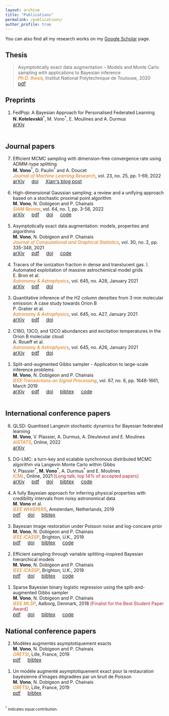 ```yaml
---
layout: archive
title: "Publications"
permalink: /publications/
author_profile: true
---
```


You can also find all my research works on my [Google Scholar](https://scholar.google.fr/citations?user=R5dfDTAAAAAJ&hl=en) page.

## Thesis

> Asymptotically exact data augmentation – Models and Monte Carlo sampling with applications to Bayesian inference<br>
<i style='color:#db6e00'>Ph.D. thesis</i>, Institut National Polytechnique de Toulouse, 2020<br>
<a style="font-size:15px" href="../files/papers/2020_thesis_manuscript.pdf"><i class="fa fa-fw fa-newspaper"></i> pdf</a> 


## Preprints

<ol reversed>
	<li>
	  	FedPop: A Bayesian Approach for Personalised Federated Learning<br>
	    <b>N. Kotelevskii</b><sup class="star">*</sup>, M. Vono<sup class="star">*</sup>, E. Moulines and A. Durmus<br>
		<a style="font-size:15px" href="https://arxiv.org/abs/2206.03611"><i class="ai ai-arxiv"></i> arXiv</a> &emsp;
		<br/><br/>
  	</li>
 </ol>

## Journal papers

<ol reversed>
	<li>
	  	Efficient MCMC sampling with dimension-free convergence rate using ADMM-type splitting<br>
	    <b>M. Vono</b><sup class="star">*</sup>, D. Paulin<sup class="star">*</sup> and A. Doucet<br>
	    <i style='color:#db6e00'>Journal of Machine Learning Research</i>, vol. 23, no. 25, pp. 1-69, 2022<br>
		<a style="font-size:15px" href="https://arxiv.org/abs/1905.11937"><i class="ai ai-arxiv"></i> arXiv</a> &emsp;
		<a style="font-size:15px" href="https://jmlr.org/papers/v23/20-357.html"><i class="ai ai-doi"></i> doi</a> &emsp;
		<a style="font-size:15px" href="https://xianblog.wordpress.com/2019/06/24/efficient-mcmc-sampling/"><i class="fas fa-fw fa-comments"></i> Xian's blog post</a>
		<br/><br/>
  	</li>
	<li>
	 	High-dimensional Gaussian sampling: a review and a unifying approach based on a stochastic proximal point algorithm<br>
	    <b>M. Vono</b>, N. Dobigeon and P. Chainais<br>
	    <i style='color:#db6e00'>SIAM Review</i>, vol. 64, no. 1, pp. 3-56, 2022<br>
		<a style="font-size:15px" href="https://arxiv.org/abs/2010.01510"><i class="ai ai-arxiv"></i> arXiv</a> &emsp; 
		<a style="font-size:15px" href="../files/papers/Vono_SIREV_2022.pdf"><i class="fa fa-fw fa-newspaper"></i> pdf</a> &emsp;
		<a style="font-size:15px" href="https://doi.org/10.1137/20M1371026"><i class="ai ai-doi"></i> doi</a> &emsp;
		<a style="font-size:15px" href="https://github.com/mvono/PyGauss"><i class="fab fa-fw fa-github"></i> code</a>
		<br/><br/>
  	</li>
	<li>
	 	Asymptotically exact data augmentation: models, properties and algorithms<br>
	    <b>M. Vono</b>, N. Dobigeon and P. Chainais<br>
	    <i style='color:#db6e00'>Journal of Computational and Graphical Statistics</i>, vol. 30, no. 2, pp. 335-348, 2021<br>
		<a style="font-size:15px" href="https://arxiv.org/abs/1902.05754"><i class="ai ai-arxiv"></i> arXiv</a> &emsp; 
		<a style="font-size:15px" href="../files/papers/2020_JCGS_AXDA.pdf"><i class="fa fa-fw fa-newspaper"></i> pdf</a> &emsp;
		<a style="font-size:15px" href="https://doi.org/10.1080/10618600.2020.1826954"><i class="ai ai-doi"></i> doi</a> &emsp;
		<a style="font-size:15px" href="https://github.com/mvono/2020-JCGS-AXDA"><i class="fab fa-fw fa-github"></i> code</a>
		<br/><br/>
  	</li>
	<li>
	 	Tracers of the ionization fraction in dense and translucent gas. I. Automated exploitation of massive astrochemical model grids<br> 
      	E. Bron et al.<br>
      	<i style='color:#db6e00'>Astronomy & Astrophysics</i>, vol. 645, no. A28, January 2021<br>
		<a style="font-size:15px" href="https://arxiv.org/abs/2007.13593"><i class="ai ai-arxiv"></i> arXiv</a> &emsp;
		<a style="font-size:15px" href="../files/papers/2020_AA_Bron.pdf"><i class="fa fa-fw fa-newspaper"></i> pdf</a> &emsp;
		<a style="font-size:15px" href="https://doi.org/10.1051/0004-6361/202038040"><i class="ai ai-doi"></i> doi</a>
		<br/><br/>
  	</li>
  	<li>
	 	Quantitative inference of the H2 column densities from 3 mm molecular emission: A case study towards Orion B<br>
	    P. Gratier et al.<br>
	    <i style='color:#db6e00'>Astronomy & Astrophysics</i>, vol. 645, no. A27, January 2021<br>
		<a style="font-size:15px" href="https://arxiv.org/abs/2008.13417"><i class="ai ai-arxiv"></i> arXiv</a> &emsp;
		<a style="font-size:15px" href="../files/papers/2020_AA_Gratier.pdf"><i class="fa fa-fw fa-newspaper"></i> pdf</a> &emsp;
		<a style="font-size:15px" href="https://doi.org/10.1051/0004-6361/202037871"><i class="ai ai-doi"></i> doi</a>
		<br/><br/>
  	</li>
  	<li>
	 	C18O, 13CO, and 12CO abundances and excitation temperatures in the Orion B molecular cloud<br> 
      	A. Roueff et al.<br>
      	<i style='color:#db6e00'>Astronomy & Astrophysics</i>, vol. 645, no. A26, January 2021<br>
		<a style="font-size:15px" href="https://arxiv.org/abs/2005.08317"><i class="ai ai-arxiv"></i> arXiv</a> &emsp;
		<a style="font-size:15px" href="../files/papers/2020_AA_Roueff.pdf"><i class="fa fa-fw fa-newspaper"></i> pdf</a> &emsp;
		<a style="font-size:15px" href="https://doi.org/10.1051/0004-6361/202037776"><i class="ai ai-doi"></i> doi</a>
		<br/><br/>
  	</li>
  		<li>
	 	Split-and-augmented Gibbs sampler - Application to large-scale inference problems<br> 
      	<b>M. Vono</b>, N. Dobigeon and P. Chainais<br>
      	<i style='color:#db6e00'>IEEE Transactions on Signal Processing</i>, vol. 67, no. 6, pp. 1648-1661, March 2019<br>
		<a style="font-size:15px" href="https://arxiv.org/abs/1804.05809v2"><i class="ai ai-arxiv"></i> arXiv</a> &emsp;
		<a style="font-size:15px" href="../files/papers/2019_TSP_Vono.pdf"><i class="fa fa-fw fa-newspaper"></i> pdf</a> &emsp;
		<a style="font-size:15px" href="https://doi.org/10.1109/TSP.2019.2894825"><i class="ai ai-doi"></i> doi</a> &emsp;
		<a style="font-size:15px" href="../files/bib/2019_TSP_Vono.bib"><i class="fas fa-fw fa-book"></i> bibtex</a> &emsp;
		<a style="font-size:15px" href="https://github.com/mvono/2019-TSP-split-Gibbs-sampler"><i class="fab fa-fw fa-github"></i> code</a> 
		<br/><br/>
  	</li>
</ol>

## International conference papers 

<ol reversed>
	<li>
	 	QLSD: Quantised Langevin stochastic dynamics for Bayesian federated learning<br>
	    <b>M. Vono</b>, V. Plassier, A. Durmus, A. Dieuleveut and E. Moulines<br>
	    <i style='color:#db6e00'>AISTATS</i>, Online, 2022<br>
		<a style="font-size:15px" href="https://arxiv.org/abs/2106.00797"><i class="ai ai-arxiv"></i> arXiv</a>
		<br/><br/>
  	</li>
	<li>
	 	DG-LMC: a turn-key and scalable synchronous distributed MCMC algorithm via Langevin Monte Carlo within Gibbs<br>
	    V. Plassier<sup class="star">*</sup>, <b>M. Vono</b><sup class="star">*</sup>, A. Durmus<sup class="star">*</sup> and E. Moulines<br>
	    <i style='color:#db6e00'>ICML</i>, Online, 2021 <span style='color:#B22222'>[Long talk, top 14% of accepted papers]</span><br>
	    <a style="font-size:15px" href="https://arxiv.org/abs/2106.06300"><i class="ai ai-arxiv"></i> arXiv</a> &emsp; 
	    <a style="font-size:15px" href="../files/papers/2021_ICML_DGLMC.pdf"><i class="fa fa-fw fa-newspaper"></i> pdf</a> &emsp;
	    <a style="font-size:15px" href="http://proceedings.mlr.press/v139/plassier21a.html"><i class="ai ai-doi"></i> doi</a> &emsp;
		<a style="font-size:15px" href="../files/bib/2021_ICML_DGLMC.bib"><i class="fas fa-fw fa-book"></i> bibtex</a> &emsp;
		<a style="font-size:15px" href="https://github.com/mvono/2021-ICML-DGLMC"><i class="fab fa-fw fa-github"></i> code</a>
	    <br/><br/>
  	</li>
	<li>
	 	A fully Bayesian approach for inferring physical properties with credibility intervals from noisy astronomical data<br>
	    <b>M. Vono</b> et al.<br>
	    <i style='color:#db6e00'>IEEE WHISPERS</i>, Amsterdam, Netherlands, 2019<br>
		<a style="font-size:15px" href="../files/papers/2019_WHISPERS_Vono.pdf"><i class="fa fa-fw fa-newspaper"></i> pdf</a> &emsp;
		<a style="font-size:15px" href="https://ieeexplore.ieee.org/document/8920859"><i class="ai ai-doi"></i> doi</a> &emsp;
		<a style="font-size:15px" href="../files/bib/2019_WHISPERS_Vono.bib"><i class="fas fa-fw fa-book"></i> bibtex</a>
		<br/><br/> 
  	</li>
	<li>
	 	Bayesian image restoration under Poisson noise and log-concave prior<br> 
      	<b>M. Vono</b>, N. Dobigeon and P. Chainais<br> 
      	<i style='color:#db6e00'>IEEE ICASSP</i>, Brighton, U.K., 2019<br>
		<a style="font-size:15px" href="../files/papers/2019_ICASSP_Poisson_Vono.pdf"><i class="fa fa-fw fa-newspaper"></i> pdf</a> &emsp;
		<a style="font-size:15px" href="https://ieeexplore.ieee.org/document/8683031"><i class="ai ai-doi"></i> doi</a> &emsp;
		<a style="font-size:15px" href="../files/bib/2019_ICASSP_Poisson_Vono.bib"><i class="fas fa-fw fa-book"></i> bibtex</a> &emsp;
		<a style="font-size:15px" href="https://github.com/mvono/2019-ICASSP-Poisson-image-restoration"><i class="fab fa-fw fa-github"></i> code</a>
		<br/><br/>
  	</li>
  		<li>
	 	Efficient sampling through variable splitting-inspired Bayesian hierarchical models<br> 
      	<b>M. Vono</b>, N. Dobigeon and P. Chainais<br> 
      	<i style='color:#db6e00'>IEEE ICASSP</i>, Brighton, U.K., 2019<br>
		<a style="font-size:15px" href="../files/papers/2019_ICASSP_SGS_Vono.pdf"><i class="fa fa-fw fa-newspaper"></i> pdf</a> &emsp;
		<a style="font-size:15px" href="https://ieeexplore.ieee.org/document/8682982"><i class="ai ai-doi"></i> doi</a> &emsp;
		<a style="font-size:15px" href="../files/bib/2019_ICASSP_SGS_Vono.bib"><i class="fas fa-fw fa-book"></i> bibtex</a> &emsp;
		<a style="font-size:15px" href="https://github.com/mvono/2019-TSP-split-Gibbs-sampler"><i class="fab fa-fw fa-github"></i> code</a>
		<br/><br/>
  	</li>
  		<li>
	 	Sparse Bayesian binary logistic regression using the split-and-augmented Gibbs sampler<br> 
      	<b>M. Vono</b>, N. Dobigeon and P. Chainais<br>
      	<i style='color:#db6e00'>IEEE MLSP</i>, Aalborg, Denmark, 2018 <span style='color:#B22222'>[Finalist for the Best Student Paper Award]</span><br> 
		<a style="font-size:15px" href="../files/papers/2018_MLSP_Vono.pdf"><i class="fa fa-fw fa-newspaper"></i> pdf</a> &emsp;
		<a style="font-size:15px" href="https://ieeexplore.ieee.org/document/8516963"><i class="ai ai-doi"></i> doi</a> &emsp;
		<a style="font-size:15px" href="../files/bib/2018_MLSP_Vono.bib"><i class="fas fa-fw fa-book"></i> bibtex</a> &emsp;
		<a style="font-size:15px" href="https://github.com/mvono/2018-MLSP-sparse-bayesian-logistic-regression"><i class="fab fa-fw fa-github"></i> code</a>
  	</li>
</ol> 

## National conference papers 
<ol reversed>
  	<li>
	 	Modèles augmentés asymptotiquement exacts<br>
	    <b>M. Vono</b>, N. Dobigeon and P. Chainais<br>
	    <i style='color:#db6e00'>GRETSI</i>, Lille, France, 2019<br>
		<a style="font-size:15px" href="../files/papers/2019_GRETSI_AXDA_Vono.pdf"><i class="fa fa-fw fa-newspaper"></i> pdf</a> &emsp;
		<a style="font-size:15px" href="../files/bib/2019_GRETSI_AXDA_Vono.bib"><i class="fas fa-fw fa-book"></i> bibtex</a> 
		<br/><br/>
  	</li>
  	<li>
	 	Un modèle augmenté asymptotiquement exact pour la restauration bayésienne d’images dégradées par un bruit de Poisson<br>
	    <b>M. Vono</b>, N. Dobigeon and P. Chainais<br>
	    <i style='color:#db6e00'>GRETSI</i>, Lille, France, 2019<br>
		<a style="font-size:15px" href="../files/papers/2019_GRETSI_Poisson_Vono.pdf"><i class="fa fa-fw fa-newspaper"></i> pdf</a> &emsp;
		<a style="font-size:15px" href="../files/bib/2019_GRETSI_Poisson_Vono.bib"><i class="fas fa-fw fa-book"></i> bibtex</a> 
		<br/><br/>
  	</li>
</ol>

<small><sup class="star">*</sup> indicates equal contribution.</small>

